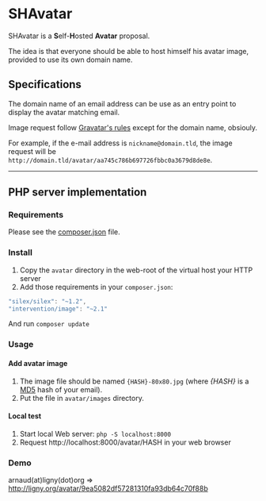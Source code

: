 # SHAvatar

SHAvatar is a **S**elf-**H**osted **Avatar** proposal.

The idea is that everyone should be able to host himself his avatar image, provided to use its own domain name.

## Specifications

The domain name of an email address can be use as an entry point to display the avatar matching email.

Image request follow [Gravatar's rules](https://en.gravatar.com/site/implement/images/) except for the domain name, obsiouly.

For example, if the e-mail address is ```nickname@domain.tld```, the image request will be  ```http://domain.tld/avatar/aa745c786b697726fbbc0a3679d8de8e```.

----

## PHP server implementation

### Requirements

Please see the [composer.json](composer.json) file.

### Install

1. Copy the ```avatar``` directory in the web-root of the virtual host your HTTP server
2. Add those requirements in your ```composer.json```:
```javascript
"silex/silex": "~1.2",
"intervention/image": "~2.1"
```
And run ```composer update```

### Usage

#### Add avatar image

1. The image file should be named ```{HASH}-80x80.jpg``` (where _{HASH}_ is a [MD5](http://wikipedia.org/wiki/MD5) hash of your email).
2. Put the file in ```avatar/images``` directory.

#### Local test

1. Start local Web server: ```php -S localhost:8000```
2. Request http://localhost:8000/avatar/HASH in your web browser

### Demo

arnaud(at)ligny(dot)org => http://ligny.org/avatar/9ea5082df57281310fa93db64c70f88b
